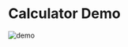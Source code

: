 # Calculator Demo
![demo](https://cloud.githubusercontent.com/assets/25040953/24505943/d776bb60-1529-11e7-9de0-ff45b6064530.gif)
